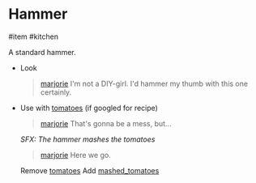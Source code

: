 # Hammer

#item #kitchen 

A standard hammer.

- Look
  > [marjorie](characters/marjorie.md)
  > I'm not a DIY-girl. I'd hammer my thumb with this one certainly.
- Use with [tomatoes](items/tomatoes.md) (if googled for recipe)

  > [marjorie](characters/marjorie.md)
  > That's gonna be a mess, but...

  *SFX: The hammer mashes the tomatoes*

  > [marjorie](characters/marjorie.md)
  > Here we go.

  Remove [tomatoes](items/tomatoes.md)
  Add [mashed_tomatoes](items/mashed_tomatoes.md)